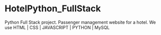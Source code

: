 # HotelPython_FullStack
Python Full Stack project. Passenger management website for a hotel. We use HTML | CSS | JAVASCRIPT  |  PYTHON  |  MySQL
